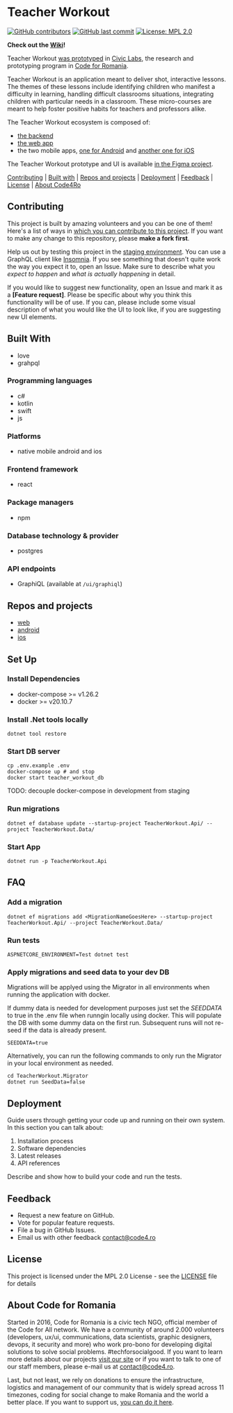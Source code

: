 # Teacher Workout

[![GitHub contributors](https://img.shields.io/github/contributors/code4romania/teacher-workout-backend.svg?style=for-the-badge)](https://github.com/code4romania/teacher-workout-backend/graphs/contributors) [![GitHub last commit](https://img.shields.io/github/last-commit/code4romania/teacher-workout-backend.svg?style=for-the-badge)](https://github.com/code4romania/teacher-workout-backend/commits/master) [![License: MPL 2.0](https://img.shields.io/badge/license-MPL%202.0-brightgreen.svg?style=for-the-badge)](https://opensource.org/licenses/MPL-2.0)

**Check out the [Wiki](https://github.com/code4romania/teacher-workout-backend/wiki)!**

Teacher Workout [was prototyped](https://civiclabs.ro/ro/solutions/teacher-workout) in [Civic Labs](https://civiclabs.ro/ro), the research and prototyping program in [Code for Romania](https://code4.ro/ro).

Teacher Workout is an application meant to deliver shot, interactive lessons. The themes of these lessons include identifying children who manifest a difficulty in learning, handling difficult classrooms situations, integrating children with particular needs in a classroom. These micro-courses are meant to help foster positive habits for teachers and professors alike.

The Teacher Workout ecosystem is composed of:

* [the backend](https://github.com/code4romania/teacher-workout-backend)
* [the web app](https://github.com/code4romania/teacher-workout-client)
* the two mobile apps, [one for Android](https://github.com/code4romania/teacher-workout-android) and [another one for iOS](https://github.com/code4romania/teacher-workout-ios)

The Teacher Workout prototype and UI is available [in the Figma project](https://www.figma.com/file/uLiqrlxmOB5xCppIzmiUXV/Teacher-Workout?node-id=0%3A1).

[Contributing](#contributing) | [Built with](#built-with) | [Repos and projects](#repos-and-projects) | [Deployment](#deployment) | [Feedback](#feedback) | [License](#license) | [About Code4Ro](#about-code-for-romania)

## Contributing

This project is built by amazing volunteers and you can be one of them! Here's a list of ways in [which you can contribute to this project](https://github.com/code4romania/.github/blob/master/CONTRIBUTING.md). If you want to make any change to this repository, please **make a fork first**.

Help us out by testing this project in the [staging environment](https://teacher.heroesof.tech/ui/graphiql). You can use a GraphQL client like [Insomnia](https://insomnia.rest/).
If you see something that doesn't quite work the way you expect it to, open an Issue. Make sure to describe what you _expect to happen_ and _what is actually happening_ in detail.

If you would like to suggest new functionality, open an Issue and mark it as a __[Feature request]__. Please be specific about why you think this functionality will be of use. If you can, please include some visual description of what you would like the UI to look like, if you are suggesting new UI elements.

## Built With

- love
- grahpql

### Programming languages

- c#
- kotlin
- swift
- js

### Platforms

- native mobile android and ios

### Frontend framework

- react

### Package managers

- npm

### Database technology & provider

- postgres

### API endpoints

- GraphiQL (available at `/ui/graphiql`)

## Repos and projects

- [web](https://github.com/code4romania/teacher-workout-client)
- [android](https://github.com/code4romania/teacher-workout-android)
- [ios](https://github.com/code4romania/teacher-workout-ios)

## Set Up
### Install Dependencies

- docker-compose >= v1.26.2
- docker >= v20.10.7

### Install .Net tools locally
```
dotnet tool restore
```

### Start DB server
```
cp .env.example .env
docker-compose up # and stop
docker start teacher_workout_db
```
TODO: decouple docker-compose in development from staging 

### Run migrations
```
dotnet ef database update --startup-project TeacherWorkout.Api/ --project TeacherWorkout.Data/
```

### Start App
```
dotnet run -p TeacherWorkout.Api
```

## FAQ

### Add a migration
```
dotnet ef migrations add <MigrationNameGoesHere> --startup-project TeacherWorkout.Api/ --project TeacherWorkout.Data/
```

### Run tests
```
ASPNETCORE_ENVIRONMENT=Test dotnet test
```

### Apply migrations and seed data to your dev DB
Migrations will be applyed using the Migrator in all environments when running the application with docker.

If dummy data is needed for development purposes just set the *SEEDDATA* to true in the .env file when runngin locally using docker. This will populate the DB with some dummy data on the first run. Subsequent runs will not re-seed if the data is already present.
```
SEEDDATA=true
```
Alternatively, you can run the following commands to only run the Migrator in your local environment as needed. 
```
cd TeacherWorkout.Migrator
dotnet run SeedData=false
```

## Deployment
Guide users through getting your code up and running on their own system. In this section you can talk about:
1. Installation process
2. Software dependencies
3. Latest releases
4. API references

Describe and show how to build your code and run the tests.

## Feedback

* Request a new feature on GitHub.
* Vote for popular feature requests.
* File a bug in GitHub Issues.
* Email us with other feedback contact@code4.ro

## License

This project is licensed under the MPL 2.0 License - see the [LICENSE](LICENSE) file for details

## About Code for Romania

Started in 2016, Code for Romania is a civic tech NGO, official member of the Code for All network. We have a community of around 2.000 volunteers (developers, ux/ui, communications, data scientists, graphic designers, devops, it security and more) who work pro-bono for developing digital solutions to solve social problems. #techforsocialgood. If you want to learn more details about our projects [visit our site](https://www.code4.ro/en/) or if you want to talk to one of our staff members, please e-mail us at contact@code4.ro.

Last, but not least, we rely on donations to ensure the infrastructure, logistics and management of our community that is widely spread across 11 timezones, coding for social change to make Romania and the world a better place. If you want to support us, [you can do it here](https://code4.ro/en/donate/).
